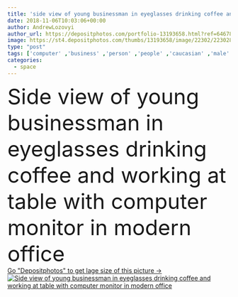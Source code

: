 ```yaml
---
title: 'side view of young businessman in eyeglasses drinking coffee and working at table with computer monitor in modern office'
date: 2018-11-06T10:03:06+00:00
author: AndrewLozovyi
author_url: https://depositphotos.com/portfolio-13193658.html?ref=64678756
image: https://st4.depositphotos.com/thumbs/13193658/image/22302/223028934/api_thumb_450.jpg?forcejpeg=true
type: "post"
tags: ['computer' ,'business' ,'person' ,'people' ,'caucasian' ,'male' ,'man' ,'connection' ,'coffee' ,'drink' ,'modern' ,'corporate' ,'office' ,'suit' ,'beverage' ,'communication' ,'electronic' ,'wireless' ,'working' ,'manager' ,'work' ,'businessman' ,'indoors' ,'leader' ,'profession' ,'eyeglasses' ,'executive' ,'handsome' ,'workplace' ,'workspace' ,'formalwear' ,'side view' ,'professional occupation' ,'copy space' ,'computer monitor' ,'coffee break' ,'young adult' ,'Computer Mouse' ,'Computer Keyboard' ,'blank screen' ,'paper cup' ,'Disposable Cup' ,'coffee to go' ,'digital devices' ]
categories: 
  - space
---
```

<div aling="center">
            <font size="60"> Side view of young businessman in eyeglasses drinking coffee and working at table with computer monitor in modern office</font>   
</div>
<div>
    <a href='https://st4.depositphotos.com/thumbs/13193658/image/22302/223028934/api_thumb_450.jpg?forcejpeg=true?ref=64678756' target=_blank > Go "Depositphotos" to get lage size of this picture ->
        <img href='https://st4.depositphotos.com/thumbs/13193658/image/22302/223028934/api_thumb_450.jpg?forcejpeg=true?ref=64678756' src='https://st4.depositphotos.com/13193658/22302/i/950/depositphotos_223028934-stock-photo-side-view-young-businessman-eyeglasses.jpg?forcejpeg=true' alt='Side view of young businessman in eyeglasses drinking coffee and working at table with computer monitor in modern office' >
    </a>
</div>

